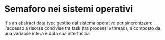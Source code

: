 # Semaforo nei sistemi operativi 
It's an abstract data type 
gestito dal sistema operativo per sincronizzare l'accesso a risorse condivise tra task (tra processi o thread), é composto da una variabile intera e dalla sua interfaccia. 

